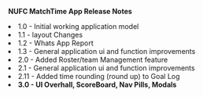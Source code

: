<b>NUFC MatchTime App Release Notes</b>

<li>1.0 - Initial working application model</li>
<li>1.1 - layout Changes</li>
<li>1.2 - Whats App Report</li>
<li>1.3 - General application ui and function improvements</li>
<li>2.0 - Added Roster/team Management feature</li>
<li>2.1 - General application ui and function improvements</li>
<li>2.11 - Added time rounding (round up) to Goal Log</li>
<li><b>3.0 - UI Overhall, ScoreBoard, Nav Pills, Modals</b></li>